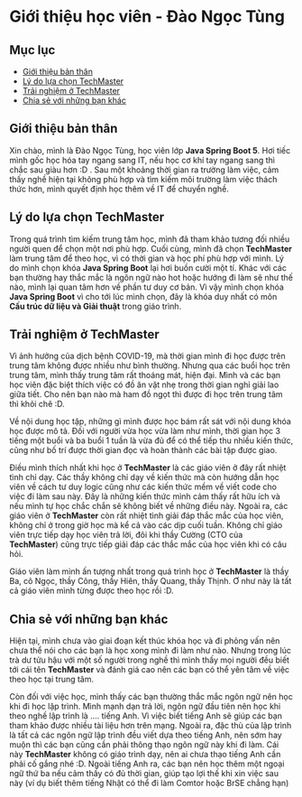 # Giới thiệu học viên - Đào Ngọc Tùng

## Mục lục

-  [Giới thiệu bản thân](#part1)
-  [Lý do lựa chọn TechMaster](#part2)
-  [Trải nghiệm ở TechMaster](#part3)
-  [Chia sẻ với những bạn khác](#part4)

## <a id="part1">Giới thiệu bản thân </a>

Xin chào, mình là Đào Ngọc Tùng, học viên lớp **Java Spring Boot 5**. Hơi tiếc mình gốc học hóa tay ngang sang IT, nếu học cơ khí tay ngang sang thì chắc sau giàu hơn :D . Sau một khoảng thời gian ra trường làm việc, cảm thấy nghề hiện tại không phù hợp và tìm kiếm môi trường làm việc thách thức hơn, mình quyết định học thêm về IT để chuyển nghề.

## <a id="part2"> Lý do lựa chọn TechMaster </a>

Trong quá trình tìm kiếm trung tâm học, mình đã tham khảo tương đối nhiều người quen để chọn một nơi phù hợp. Cuối cùng, mình đã chọn **TechMaster** làm trung tâm để theo học, vì có thời gian và học phí phù hợp với mình. Lý do mình chọn khóa **Java Spring Boot** lại hơi buồn cười một tí. Khác với các bạn thường hay thắc mắc là ngôn ngữ nào hot hoặc hướng đi làm sẽ như thế nào, mình lại quan tâm hơn về phần tư duy cơ bản. Vì vậy mình chọn khóa **Java Spring Boot** vì cho tới lúc mình chọn, đây là khóa duy nhất có môn **Cấu trúc dữ liệu và Giải thuật** trong giáo trình.

## <a id="part3"> Trải nghiệm ở TechMaster </a>

Vì ảnh hưởng của dịch bệnh COVID-19, mà thời gian mình đi học được trên trung tâm không được nhiều như bình thường. Nhưng qua các buổi học trên trung tâm, mình thấy trung tâm rất thoáng mát, hiện đại. Mình và các bạn học viên đặc biệt thích việc có đồ ăn vặt nhẹ trong thời gian nghỉ giải lao giữa tiết. Cho nên bạn nào mà ham đồ ngọt thì được đi học trên trung tâm thì khỏi chê :D.

Về nội dung học tập, những gì mình được học bám rất sát với nội dung khóa học được mô tả. Đối với người vừa học vừa làm như mình, thời gian học 3 tiếng một buổi và ba buổi 1 tuần là vừa đủ để có thể tiếp thu nhiều kiến thức, cũng như bố trí được thời gian đọc và hoàn thành các bài tập được giao.

Điều mình thích nhất khi học ở **TechMaster** là các giáo viên ở đây rất nhiệt tình chỉ dạy. Các thầy không chỉ dạy về kiến thức mà còn hướng dẫn học viên về cách tư duy logic cũng như các kiến thức mềm về viết code cho việc đi làm sau này. Đây là những kiến thức mình cảm thấy rất hữu ích và nếu mình tự học chắc chắn sẽ không biết về những điều này. Ngoài ra, các giáo viên ở **TechMaster** còn rất nhiệt tình giải đáp thắc mắc của học viên, không chỉ ở trong giờ học mà kể cả vào các dịp cuối tuần. Không chỉ giáo viên trực tiếp dạy học viên trả lời, đôi khi thầy Cường (CTO của **TechMaster**) cũng trực tiếp giải đáp các thắc mắc của học viên khi có câu hỏi.

Giáo viên làm mình ấn tượng nhất trong quá trình học ở **TechMaster** là thầy Ba, cô Ngọc, thầy Công, thầy Hiên, thầy Quang, thầy Thịnh. Ơ như này là tất cả giáo viên mình từng được theo học rồi :D.

## <a id="part4"> Chia sẻ với những bạn khác </a>

Hiện tại, mình chưa vào giai đoạn kết thúc khóa học và đi phỏng vấn nên chưa thể nói cho các bạn là học xong mình đi làm như nào. Nhưng trong lúc trà dư tửu hậu với một số người trong nghề thì mình thấy mọi người đều biết tới cái tên **TechMaster** và đánh giá cao nên các bạn có thể yên tâm về việc theo học tại trung tâm.

Còn đối với việc học, mình thấy các bạn thường thắc mắc ngôn ngữ nên học khi đi học lập trình. Mình mạnh dạn trả lời, ngôn ngữ đầu tiên nên học khi theo nghề lập trình là .... tiếng Anh. Vì việc biết tiếng Anh sẽ giúp các bạn tham khảo được nhiều tài liệu hơn trên mạng. Ngoài ra, đặc thù của lập trình là tất cả các ngôn ngữ lập trình đều viết dựa theo tiếng Anh, nên sớm hay muộn thì các bạn cũng cần phải thông thạo ngôn ngữ này khi đi làm. Cái này **TechMaster** không có giáo trình dạy, nên ai chưa thạo tiếng Anh cần phải cố gắng nhé :D. Ngoài tiếng Anh ra, các bạn nên học thêm một ngoại ngữ thứ ba nếu cảm thấy có đủ thời gian, giúp tạo lợi thế khi xin việc sau này (ví dụ biết thêm tiếng Nhật có thể đi làm Comtor hoặc BrSE chẳng hạn)
